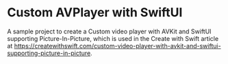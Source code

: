 # Custom AVPlayer with SwiftUI
A sample project to create a Custom video player with AVKit and SwiftUI supporting Picture-In-Picture, which is used in the Create with Swift article at https://createwithswift.com/custom-video-player-with-avkit-and-swiftui-supporting-picture-in-picture.
